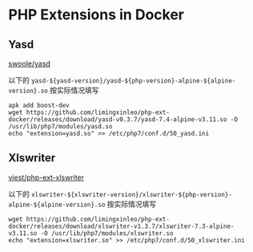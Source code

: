# PHP Extensions in Docker

## Yasd

[swoole/yasd](https://github.com/swoole/yasd)

以下的 `yasd-${yasd-version}/yasd-${php-version}-alpine-${alpine-version}.so` 按实际情况填写

```shell
apk add boost-dev
wget https://github.com/limingxinleo/php-ext-docker/releases/download/yasd-v0.3.7/yasd-7.4-alpine-v3.11.so -O /usr/lib/php7/modules/yasd.so
echo "extension=yasd.so" >> /etc/php7/conf.d/50_yasd.ini
```

## Xlswriter

[viest/php-ext-xlswriter](https://github.com/viest/php-ext-xlswriter)

以下的 `xlswriter-${xlswriter-version}/xlswriter-${php-version}-alpine-${alpine-version}.so` 按实际情况填写

```shell
wget https://github.com/limingxinleo/php-ext-docker/releases/download/xlswriter-v1.3.7/xlswriter-7.3-alpine-v3.11.so -O /usr/lib/php7/modules/xlswriter.so
echo "extension=xlswriter.so" >> /etc/php7/conf.d/50_xlswriter.ini
```
